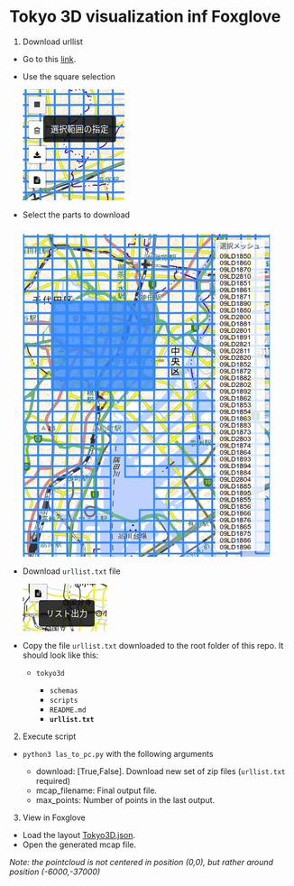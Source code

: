 # Tokyo 3D visualization inf Foxglove



1. Download urllist

* Go to this [link](https://www.geospatial.jp/ckan/dataset/tokyopc-23ku-2024/resource/7807d6d1-29f3-4b36-b0c8-f7aa0ea2cff3?inner_span=True).

* Use the square selection 

    ![square_selection.png](images/square_selection.png)

* Select the parts to download

    ![selection.png](images/selection.png)

* Download `urllist.txt` file

    ![alt text](images/download_txt.png)

* Copy the file `urllist.txt` downloaded to the root folder of this repo. It should look like this:

    * `tokyo3d`
        
        * `schemas`
        * `scripts`
        * `README.md`
        * **`urllist.txt`**

2. Execute script

* `python3 las_to_pc.py` with the following arguments

    * download: [True,False]. Download new set of zip files (`urllist.txt` required)
    * mcap_filename: Final output file.
    * max_points: Number of points in the last output.

3. View in Foxglove

* Load the layout [Tokyo3D.json](schemas/Tokyo3D.json).
* Open the generated mcap file.

*Note: the pointcloud is not centered in position (0,0), but rather around position (-6000,-37000)*
